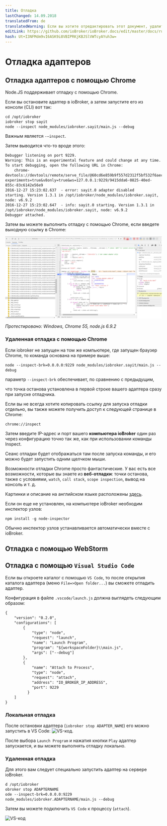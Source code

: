 ```yaml
---
title: Отладка
lastChanged: 14.09.2018
translatedFrom: de
translatedWarning: Если вы хотите отредактировать этот документ, удалите поле «translationFrom», в противном случае этот документ будет снова автоматически переведен
editLink: https://github.com/ioBroker/ioBroker.docs/edit/master/docs/ru/dev/adapterdebug.md
hash: Ut+I3NFMdm9vI6ASK9i8VBIPRKjKBJSlVWTcyAYuh3w=
---
```

# Отладка адаптеров
## Отладка адаптеров с помощью Chrome
Node.JS поддерживает отладку с помощью Chrome.

Если вы остановите адаптер в ioBroker, а затем запустите его из консоли (CLI) вот так:

```
cd /opt/iobroker
iobroker stop sayit
node --inspect node_modules/iobroker.sayit/main.js --debug
```

Важным является `-–inspect`.

Затем выводится что-то вроде этого:

```
Debugger listening on port 9229.
Warning: This is an experimental feature and could change at any time.
To start debugging, open the following URL in Chrome:
    chrome-devtools://devtools/remote/serve_file/@60cd6e859b9f557d2312f5bf532f6aec5f284980/inspector.html?experiments=true&v8only=true&ws=127.0.0.1:9229/9415dda6-0825-40ed-855c-83c6142e56e9
2016-12-27 15:23:02.637  - error: sayit.0 adapter disabled
starting. Version 1.3.1 in /opt/iobroker/node_modules/iobroker.sayit, node: v6.9.2
2016-12-27 15:23:02.647  - info: sayit.0 starting. Version 1.3.1 in /opt/iobroker/node_modules/iobroker.sayit, node: v6.9.2
Debugger attached.
```

Затем вы можете выполнить отладку с помощью Chrome, если введете выходную ссылку в Chrome:

![Хром](../../de/dev/media/adapterdebug1.png)

*Протестировано: Windows, Chrome 55, node.js 6.9.2*

### Удаленная отладка с помощью Chrome
Если iobroker не запущен на том же компьютере, где запущен браузер Chrome, то команда основана на примере выше:

```
node --inspect-brk=0.0.0.0:9229 node_modules/iobroker.sayit/main.js --debug
```

параметр `--inspect-brk` обеспечивает, по сравнению с предыдущим,

что точка останова установлена в первой строке вашего адаптера сразу при запуске отладчика.

Если вы не всегда хотите копировать ссылку для запуска отладки отдельно, вы также можете получить доступ к следующей странице в Chrome:

```
chrome://inspect
```

Затем введите IP-адрес и порт вашего **компьютера ioBroker** один раз через конфигурацию точно так же, как при использовании команды Inspect.

Сеанс отладки будет отображаться там после запуска команды, и его можно будет запустить одним щелчком мыши.

Возможности отладки Chrome просто фантастические.
У вас есть все возможности, которые вы знаете из **веб-отладки**: точки останова, также с условиями, `watch`, `call stack`, `scope inspection`, вывод на консоль и т. д.

Картинки и описание на английском языке расположены [здесь](https://software.intel.com/en-us/xdk/articles/using-chrome-devtools-to-debug-your-remote-iot-nodejs-application).

Если он еще не установлен, на компьютере ioBroker необходим инспектор узлов:

```
npm install -g node-inspector
```

Обычно инспектор узлов устанавливается автоматически вместе с ioBroker.

## Отладка с помощью WebStorm
## Отладка с помощью `Visual Studio Code`
Если вы откроете каталог с помощью `VS Code`, то после открытия каталога адаптера (меню `File=>Open folder...`) вы сможете отладить адаптер.

Конфигурация в файле `.vscode/launch.js` должна выглядеть следующим образом:

```
{
    "version": "0.2.0",
    "configurations": [
        {
            "type": "node",
            "request": "launch",
            "name": "Launch Program",
            "program": "${workspaceFolder}\\main.js",
            "args": ["--debug"]
        },
        {
            "name": "Attach to Process",
            "type": "node",
            "request": "attach",
            "address": "IO_BROKER_IP_ADDRESS",
            "port": 9229
          }
    ]
}
```

### Локальная отладка
После остановки адаптера (`iobroker stop ADAPTER_NAME`) его можно запустить в VS Code: ![VS-код](../../de/dev/media/adapterdebug10.png).

После выбора `Launch Program` и нажатия кнопки `Play` адаптер запускается, и вы можете выполнять отладку локально.

### Удаленная отладка
Для этого вам следует специально запустить адаптер на сервере ioBroker.

```
d /opt/iobroker
obroker stop ADAPTERNAME
ode --inspect-brk=0.0.0.0:9229 node_modules/iobroker.ADAPTERNAME/main.js --debug
```

Затем вы можете подключить `VS Code` к процессу (`attach`).

![VS-код](../../de/dev/media/adapterdebug11.png)